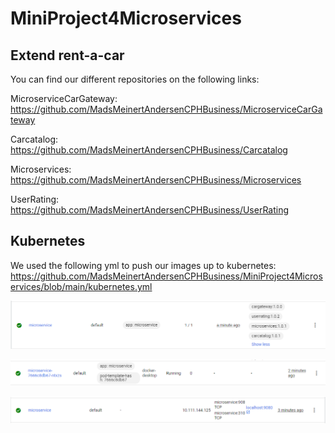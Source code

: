 # MiniProject4Microservices

## Extend rent-a-car

You can find our different repositories on the following links:

MicroserviceCarGateway: https://github.com/MadsMeinertAndersenCPHBusiness/MicroserviceCarGateway

Carcatalog: https://github.com/MadsMeinertAndersenCPHBusiness/Carcatalog

Microservices: https://github.com/MadsMeinertAndersenCPHBusiness/Microservices

UserRating: https://github.com/MadsMeinertAndersenCPHBusiness/UserRating 

## Kubernetes

We used the following yml to push our images up to kubernetes: https://github.com/MadsMeinertAndersenCPHBusiness/MiniProject4Microservices/blob/main/kubernetes.yml

![alt text](https://github.com/MadsMeinertAndersenCPHBusiness/MiniProject4Microservices/blob/main/Kubernetes1.PNG)

![alt text](https://github.com/MadsMeinertAndersenCPHBusiness/MiniProject4Microservices/blob/main/Kubernetes2.PNG)

![alt text](https://github.com/MadsMeinertAndersenCPHBusiness/MiniProject4Microservices/blob/main/Kubernetes3.PNG)



 
